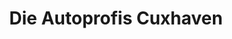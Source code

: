 ---
title: "Die Autoprofis Cuxhaven"
url: /cuxhaven/die-autoprofis-cuxhaven/
shop: Autowerkstatt
---
